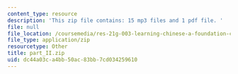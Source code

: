 ```yaml
---
content_type: resource
description: 'This zip file contains: 15 mp3 files and 1 pdf file. '
file: null
file_location: /coursemedia/res-21g-003-learning-chinese-a-foundation-course-in-mandarin-spring-2011/dc44a03ca4bb50ac83bb7cd034259610_part_II.zip
file_type: application/zip
resourcetype: Other
title: part_II.zip
uid: dc44a03c-a4bb-50ac-83bb-7cd034259610
---
```

